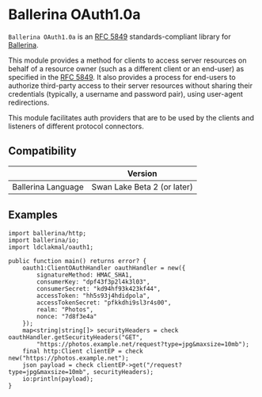 # Ballerina OAuth1.0a

`Ballerina OAuth1.0a` is an <a target="_blank" href="https://datatracker.ietf.org/doc/html/rfc5849">RFC 5849</a> standards-compliant library for <a target="_blank" href="https://ballerina.io/">Ballerina</a>.

This module provides a method for clients to access server resources on behalf of a resource owner (such as a different client or an end-user) as specified in the <a target="_blank" href="https://datatracker.ietf.org/doc/html/rfc5849">RFC 5849</a>.  It also provides a process for end-users to authorize third-party access to their server resources without sharing their credentials (typically, a username and password pair), using user-agent redirections.

This module facilitates auth providers that are to be used by the clients and listeners of different protocol connectors.

## Compatibility
|                    | Version                     |
|:------------------:|:---------------------------:|
| Ballerina Language | Swan Lake Beta 2 (or later) |

## Examples

```ballerina
import ballerina/http;
import ballerina/io;
import ldclakmal/oauth1;

public function main() returns error? {
    oauth1:ClientOAuthHandler oauthHandler = new({
        signatureMethod: HMAC_SHA1,
        consumerKey: "dpf43f3p2l4k3l03",
        consumerSecret: "kd94hf93k423kf44",
        accessToken: "hh5s93j4hdidpola",
        accessTokenSecret: "pfkkdhi9sl3r4s00",
        realm: "Photos",
        nonce: "7d8f3e4a"
    });
    map<string|string[]> securityHeaders = check oauthHandler.getSecurityHeaders("GET", 
        "https://photos.example.net/request?type=jpg&maxsize=10mb");
    final http:Client clientEP = check new("https://photos.example.net");
    json payload = check clientEP->get("/request?type=jpg&maxsize=10mb", securityHeaders);
    io:println(payload);
}
```
